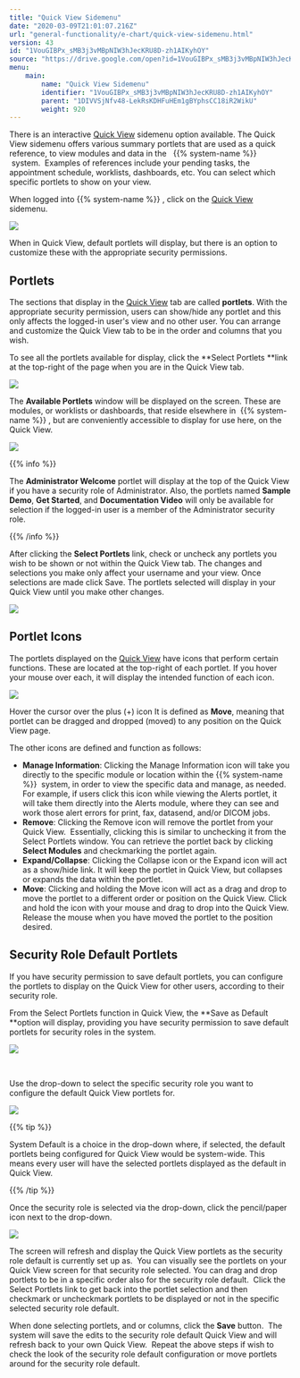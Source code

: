 ```yaml
---
title: "Quick View Sidemenu"
date: "2020-03-09T21:01:07.216Z"
url: "general-functionality/e-chart/quick-view-sidemenu.html"
version: 43
id: "1VouGIBPx_sMB3j3vMBpNIW3hJecKRU8D-zh1AIKyhOY"
source: "https://drive.google.com/open?id=1VouGIBPx_sMB3j3vMBpNIW3hJecKRU8D-zh1AIKyhOY"
menu:
    main:
        name: "Quick View Sidemenu"
        identifier: "1VouGIBPx_sMB3j3vMBpNIW3hJecKRU8D-zh1AIKyhOY"
        parent: "1DIVVSjNfv48-LekRsKDHFuHEm1gBYphsCC18iR2WikU"
        weight: 920
---
```

There is an interactive [Quick View](https://system/?func=omniscope) sidemenu option available. The Quick View sidemenu offers various summary portlets that are used as a quick reference, to view modules and data in the   {{% system-name %}}  system.  Examples of references include your pending tasks, the appointment schedule, worklists, dashboards, etc. You can select which specific portlets to show on your view.

When logged into {{% system-name %}} , click on the [Quick View](https://system/?func=omniscope) sidemenu.

![](quick-view-sidemenu.images/image1.png)

When in Quick View, default portlets will display, but there is an option to customize these with the appropriate security permissions.

## Portlets

The sections that display in the [Quick View](https://system/?f) tab are called **portlets**. With the appropriate security permission, users can show/hide any portlet and this only affects the logged-in user's view and no other user. You can arrange and customize the Quick View tab to be in the order and columns that you wish.

To see all the portlets available for display, click the **Select Portlets **link at the top-right of the page when you are in the Quick View tab.

![](quick-view-sidemenu.images/image2.png)

The **Available Portlets** window will be displayed on the screen. These are modules, or worklists or dashboards, that reside elsewhere in  {{% system-name %}} , but are conveniently accessible to display for use here, on the Quick View.

![](quick-view-sidemenu.images/image3.png)

{{% info %}}

The **Administrator Welcome** portlet will display at the top of the Quick View if you have a security role of Administrator. Also, the portlets named **Sample Demo**, **Get Started**, and **Documentation Video** will only be available for selection if the logged-in user is a member of the Administrator security role.

{{% /info %}}


After clicking the **Select Portlets** link, check or uncheck any portlets you wish to be shown or not within the Quick View tab. The changes and selections you make only affect your username and your view. Once selections are made click Save. The portlets selected will display in your Quick View until you make other changes.

![](quick-view-sidemenu.images/image4.png)

## Portlet Icons

The portlets displayed on the [Quick View](https://system/) have icons that perform certain functions. These are located at the top-right of each portlet. If you hover your mouse over each, it will display the intended function of each icon.

![](quick-view-sidemenu.images/image5.png)

Hover the cursor over the plus (+) icon It is defined as **Move**, meaning that portlet can be dragged and dropped (moved) to any position on the Quick View page.

The other icons are defined and function as follows:

* <strong>Manage Information</strong>: Clicking the Manage Information icon will take you directly to the specific module or location within the {{% system-name %}}  system, in order to view the specific data and manage, as needed. For example, if users click this icon while viewing the Alerts portlet, it will take them directly into the Alerts module, where they can see and work those alert errors for print, fax, datasend, and/or DICOM jobs.
* <strong>Remove</strong>: Clicking the Remove icon will remove the portlet from your Quick View.  Essentially, clicking this is similar to unchecking it from the Select Portlets window. You can retrieve the portlet back by clicking <strong>Select Modules</strong> and checkmarking the portlet again.
* <strong>Expand/Collapse</strong>: Clicking the Collapse icon or the Expand icon will act as a show/hide link. It will keep the portlet in Quick View, but collapses or expands the data within the portlet.
* <strong>Move</strong>: Clicking and holding the Move icon will act as a drag and drop to move the portlet to a different order or position on the Quick View. Click and hold the icon with your mouse and drag to drop into the Quick View. Release the mouse when you have moved the portlet to the position desired.

## Security Role Default Portlets

If you have security permission to save default portlets, you can configure the portlets to display on the Quick View for other users, according to their security role.

From the Select Portlets function in Quick View, the **Save as Default **option will display, providing you have security permission to save default portlets for security roles in the system.

![](quick-view-sidemenu.images/image6.png)

 

Use the drop-down to select the specific security role you want to configure the default Quick View portlets for.

![](quick-view-sidemenu.images/image7.png)

{{% tip %}}

System Default is a choice in the drop-down where, if selected, the default portlets being configured for Quick View would be system-wide. This means every user will have the selected portlets displayed as the default in Quick View.

{{% /tip %}}


Once the security role is selected via the drop-down, click the pencil/paper icon next to the drop-down.

![](quick-view-sidemenu.images/image8.png)

The screen will refresh and display the Quick View portlets as the security role default is currently set up as.  You can visually see the portlets on your Quick View screen for that security role selected. You can drag and drop portlets to be in a specific order also for the security role default.  Click the Select Portlets link to get back into the portlet selection and then checkmark or uncheckmark portlets to be displayed or not in the specific selected security role default.

When done selecting portlets, and or columns, click the **Save** button.  The system will save the edits to the security role default Quick View and will refresh back to your own Quick View.  Repeat the above steps if wish to check the look of the security role default configuration or move portlets around for the security role default.



